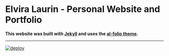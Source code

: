 # Elvira Laurin - Personal Website and Portfolio

**This website was built with [Jekyll](https://jekyllrb.com/) and uses the [al-folio theme](https://github.com/alshedivat/al-folio).**

---

[![deploy](https://github.com/elviralaurin/elviralaurin.github.io/actions/workflows/deploy.yml/badge.svg)](https://github.com/elviralaurin/elviralaurin.github.io/actions/workflows/deploy.yml/badge.svg)